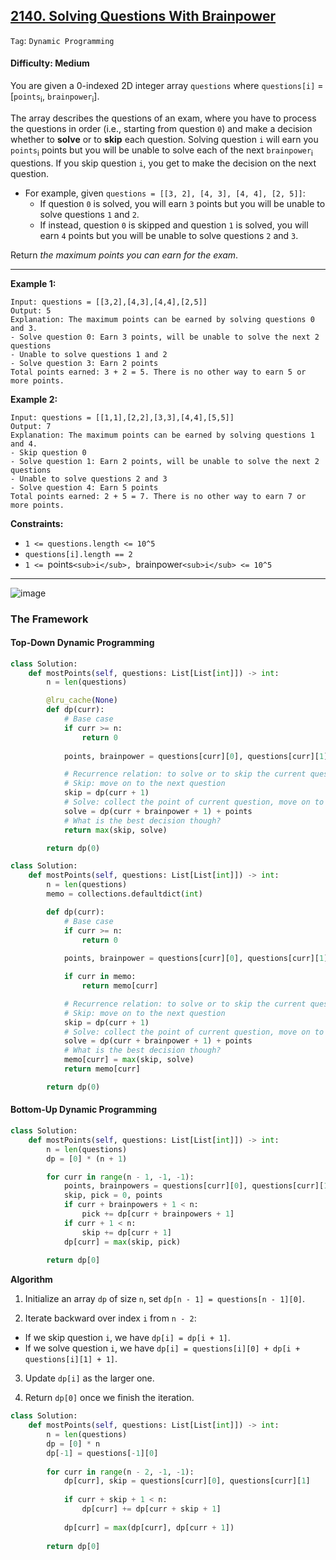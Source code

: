 ## [2140. Solving Questions With Brainpower](https://leetcode.com/problems/solving-questions-with-brainpower/)

```Tag```: ```Dynamic Programming```

#### Difficulty: Medium

You are given a 0-indexed 2D integer array ```questions``` where ```questions[i]``` = [```points```<sub>i</sub>, ```brainpower```<sub>i</sub>].

The array describes the questions of an exam, where you have to process the questions in order (i.e., starting from question ```0```) and make a decision whether to __solve__ or to __skip__ each question. Solving question ```i``` will earn you ```points```<sub>i</sub> points but you will be unable to solve each of the next ```brainpower```<sub>i</sub> questions. If you skip question ```i```, you get to make the decision on the next question.

- For example, given ```questions = [[3, 2], [4, 3], [4, 4], [2, 5]]```:
  - If question ```0``` is solved, you will earn ```3``` points but you will be unable to solve questions ```1``` and ```2```.
  - If instead, question ```0``` is skipped and question ```1``` is solved, you will earn ```4``` points but you will be unable to solve questions ```2``` and ```3```.

Return _the maximum points you can earn for the exam_.

---

__Example 1:__
```
Input: questions = [[3,2],[4,3],[4,4],[2,5]]
Output: 5
Explanation: The maximum points can be earned by solving questions 0 and 3.
- Solve question 0: Earn 3 points, will be unable to solve the next 2 questions
- Unable to solve questions 1 and 2
- Solve question 3: Earn 2 points
Total points earned: 3 + 2 = 5. There is no other way to earn 5 or more points.
```

__Example 2:__
```
Input: questions = [[1,1],[2,2],[3,3],[4,4],[5,5]]
Output: 7
Explanation: The maximum points can be earned by solving questions 1 and 4.
- Skip question 0
- Solve question 1: Earn 2 points, will be unable to solve the next 2 questions
- Unable to solve questions 2 and 3
- Solve question 4: Earn 5 points
Total points earned: 2 + 5 = 7. There is no other way to earn 7 or more points.
```

__Constraints:__

- ```1 <= questions.length <= 10^5```
- ```questions[i].length == 2```
- ```1 <= ```points```<sub>i</sub>, ```brainpower```<sub>i</sub> <= 10^5```

---

![image](https://leetcode.com/problems/solving-questions-with-brainpower/Figures/2140/intro.png)

### The Framework

#### Top-Down Dynamic Programming

```Python
class Solution:
    def mostPoints(self, questions: List[List[int]]) -> int:
        n = len(questions)

        @lru_cache(None)
        def dp(curr):
            # Base case
            if curr >= n:
                return 0
            
            points, brainpower = questions[curr][0], questions[curr][1]

            # Recurrence relation: to solve or to skip the current question?
            # Skip: move on to the next question
            skip = dp(curr + 1)
            # Solve: collect the point of current question, move on to the next possible question from brainpower
            solve = dp(curr + brainpower + 1) + points
            # What is the best decision though?
            return max(skip, solve)

        return dp(0)
```

```Python
class Solution:
    def mostPoints(self, questions: List[List[int]]) -> int:
        n = len(questions)
        memo = collections.defaultdict(int)

        def dp(curr):
            # Base case
            if curr >= n:
                return 0
            
            points, brainpower = questions[curr][0], questions[curr][1]

            if curr in memo:
                return memo[curr]

            # Recurrence relation: to solve or to skip the current question?
            # Skip: move on to the next question
            skip = dp(curr + 1)
            # Solve: collect the point of current question, move on to the next possible question from brainpower
            solve = dp(curr + brainpower + 1) + points
            # What is the best decision though?
            memo[curr] = max(skip, solve)
            return memo[curr]

        return dp(0)
```

#### Bottom-Up Dynamic Programming

```Python
class Solution:
    def mostPoints(self, questions: List[List[int]]) -> int:
        n = len(questions)
        dp = [0] * (n + 1)

        for curr in range(n - 1, -1, -1):
            points, brainpowers = questions[curr][0], questions[curr][1]
            skip, pick = 0, points
            if curr + brainpowers + 1 < n:
                pick += dp[curr + brainpowers + 1]
            if curr + 1 < n:
                skip += dp[curr + 1]
            dp[curr] = max(skip, pick)
        
        return dp[0]
```

__Algorithm__

1. Initialize an array ```dp``` of size ```n```, set ```dp[n - 1] = questions[n - 1][0]```.

2. Iterate backward over index ```i``` from ```n - 2```:

- If we skip question ```i```, we have ```dp[i] = dp[i + 1]```.
- If we solve question ```i```, we have ```dp[i] = questions[i][0] + dp[i + questions[i][1] + 1]```.

3. Update ```dp[i]``` as the larger one.

4. Return ```dp[0]``` once we finish the iteration.

```Python
class Solution:
    def mostPoints(self, questions: List[List[int]]) -> int:
        n = len(questions)
        dp = [0] * n
        dp[-1] = questions[-1][0]
        
        for curr in range(n - 2, -1, -1):
            dp[curr], skip = questions[curr][0], questions[curr][1]
            
            if curr + skip + 1 < n:
                dp[curr] += dp[curr + skip + 1]
            
            dp[curr] = max(dp[curr], dp[curr + 1])
        
        return dp[0]
```
